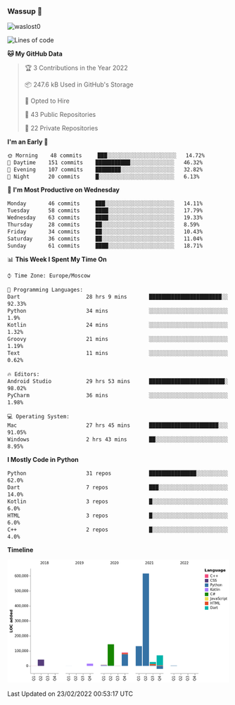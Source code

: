 ### Wassup 👋

<p align="left"> <img src="https://komarev.com/ghpvc/?username=waslost0" alt="waslost0" /></p>

<!--START_SECTION:waka-->
![Lines of code](https://img.shields.io/badge/From%20Hello%20World%20I%27ve%20Written-1%20Million%20lines%20of%20code-blue)

**🐱 My GitHub Data** 

> 🏆 3 Contributions in the Year 2022
 > 
> 📦 247.6 kB Used in GitHub's Storage 
 > 
> 💼 Opted to Hire
 > 
> 📜 43 Public Repositories 
 > 
> 🔑 22 Private Repositories  
 > 
**I'm an Early 🐤** 

```text
🌞 Morning    48 commits     ███░░░░░░░░░░░░░░░░░░░░░░   14.72% 
🌆 Daytime    151 commits    ███████████░░░░░░░░░░░░░░   46.32% 
🌃 Evening    107 commits    ████████░░░░░░░░░░░░░░░░░   32.82% 
🌙 Night      20 commits     █░░░░░░░░░░░░░░░░░░░░░░░░   6.13%

```
📅 **I'm Most Productive on Wednesday** 

```text
Monday       46 commits     ███░░░░░░░░░░░░░░░░░░░░░░   14.11% 
Tuesday      58 commits     ████░░░░░░░░░░░░░░░░░░░░░   17.79% 
Wednesday    63 commits     ████░░░░░░░░░░░░░░░░░░░░░   19.33% 
Thursday     28 commits     ██░░░░░░░░░░░░░░░░░░░░░░░   8.59% 
Friday       34 commits     ██░░░░░░░░░░░░░░░░░░░░░░░   10.43% 
Saturday     36 commits     ██░░░░░░░░░░░░░░░░░░░░░░░   11.04% 
Sunday       61 commits     ████░░░░░░░░░░░░░░░░░░░░░   18.71%

```


📊 **This Week I Spent My Time On** 

```text
⌚︎ Time Zone: Europe/Moscow

💬 Programming Languages: 
Dart                     28 hrs 9 mins       ███████████████████████░░   92.33% 
Python                   34 mins             ░░░░░░░░░░░░░░░░░░░░░░░░░   1.9% 
Kotlin                   24 mins             ░░░░░░░░░░░░░░░░░░░░░░░░░   1.32% 
Groovy                   21 mins             ░░░░░░░░░░░░░░░░░░░░░░░░░   1.19% 
Text                     11 mins             ░░░░░░░░░░░░░░░░░░░░░░░░░   0.62%

🔥 Editors: 
Android Studio           29 hrs 53 mins      ████████████████████████░   98.02% 
PyCharm                  36 mins             ░░░░░░░░░░░░░░░░░░░░░░░░░   1.98%

💻 Operating System: 
Mac                      27 hrs 45 mins      ██████████████████████░░░   91.05% 
Windows                  2 hrs 43 mins       ██░░░░░░░░░░░░░░░░░░░░░░░   8.95%

```

**I Mostly Code in Python** 

```text
Python                   31 repos            ███████████████░░░░░░░░░░   62.0% 
Dart                     7 repos             ███░░░░░░░░░░░░░░░░░░░░░░   14.0% 
Kotlin                   3 repos             █░░░░░░░░░░░░░░░░░░░░░░░░   6.0% 
HTML                     3 repos             █░░░░░░░░░░░░░░░░░░░░░░░░   6.0% 
C++                      2 repos             █░░░░░░░░░░░░░░░░░░░░░░░░   4.0%

```


**Timeline**

![Chart not found](https://raw.githubusercontent.com/waslost0/waslost0/master/charts/bar_graph.png) 


 Last Updated on 23/02/2022 00:53:17 UTC
<!--END_SECTION:waka-->

